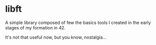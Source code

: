 # libft

A simple library composed of few the basics tools I created in the early stages of my formation in 42.

It's not that useful now, but you know, nostalgia...
